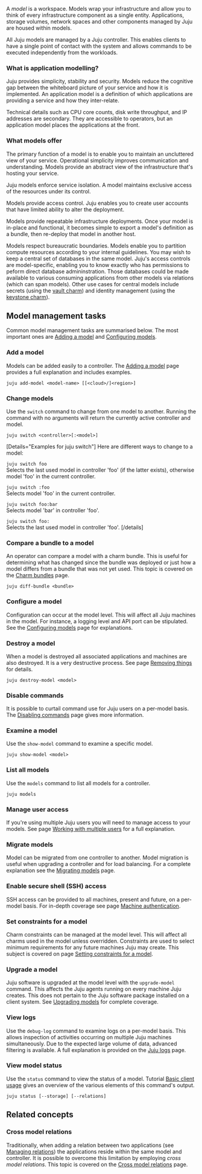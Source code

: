 A *model* is a workspace. Models wrap your infrastructure and allow you to think of every infrastructure component as a single entity.  Applications, storage volumes, network spaces and other components managed by Juju are housed within models.

All Juju models are managed by a Juju controller. This enables clients to have a single point of contact with the system and allows commands to be executed independently from the workloads. 

### What is application modelling?

Juju provides simplicity, stability and security. Models reduce the cognitive gap between the whiteboard picture of your service and how it is implemented. An application model is a definition of which applications are providing a service and how they inter-relate.

Technical details such as CPU core counts, disk write throughput, and IP addresses are secondary. They are accessible to operators, but an application model places the applications at the front.

### What models offer

The primary function of a model is to enable you to maintain an uncluttered view of your service. Operational simplicity improves communication and understanding. Models provide an abstract view of the infrastructure that's hosting your service. 

Juju models enforce service isolation. A model maintains exclusive access of the resources under its control.

Models provide access control. Juju enables you to create user accounts that have limited ability to alter the deployment. 

Models provide repeatable infrastructure deployments. Once your model is in-place and functional, it becomes simple to export a model's definition as a bundle, then re-deploy that model in another host. 

Models respect bureaucratic boundaries. Models enable you to partition compute resources according to your internal guidelines. You may wish to keep a central set of databases in the same model. Juju's access controls are model-specific, enabling you to know exactly who has permissions to peform direct database admininstration. Those databases could be made available to various consuming applications from other models via relations (which can span models). Other use cases for central models include secrets (using the [vault charm](https://jaas.ai/vault/)) and identity management (using the [keystone charm](https://jaas.ai/keystone)).


<!--
A *model* is an environment associated with a [controller](/t/controllers/1111). When a controller is created two models are provisioned along with it. These initial models are named 'controller' and 'default'. The 'controller' model is for internal Juju management and is not intended for general workloads. The 'default' model, however, is ready for immediate use. Further workload models can be added at any time.
-->

<!--
In `v.2.6.?`, a user-added model can be hosted by a cloud that is different than the one that hosts the two default models ('controller' and 'default'). A controller thus has the possibility of being "multi-cloud".
-->

<!--
In `v.2.6.4`, a model can be referred to by its UUID in many commands. This is primarily for troubleshooting purposes as logs expose UUIDs and not names.
-->

## Model management tasks

Common model management tasks are summarised below. The most important ones are [Adding a model](/t/adding-a-model/1147) and [Configuring models](/t/configuring-models/1151).

### Add a model

Models can be added easily to a controller. The [Adding a model](/t/adding-a-model/1147) page provides a full explanation and includes examples.

    juju add-model <model-name> [[<cloud>/]<region>]

### Change models

Use the `switch` command to change from one model to another. Running the command with no arguments will return the currently active controller and model.

    juju switch <controller>[:<model>]

[Details="Examples for juju switch"]
Here are different ways to change to a model:

`juju switch foo`  
   Selects the last used model in controller 'foo' (if the latter exists), otherwise model 'foo' in the current controller.

`juju switch :foo`  
   Selects model 'foo' in the current controller.

`juju switch foo:bar`  
   Selects model 'bar' in controller 'foo'.

`juju switch foo:`  
   Selects the last used model in controller 'foo'.
[/details]

### Compare a bundle to a model

An operator can compare a model with a charm bundle. This is useful for determining what has changed since the bundle was deployed or just how a model differs from a bundle that was not yet used. This topic is covered on the [Charm bundles](/t/charm-bundles/1058#heading--comparing-a-bundle-to-a-model) page.

    juju diff-bundle <bundle>

### Configure a model

Configuration can occur at the model level. This will affect all Juju machines in the model. For instance, a logging level and API port can be stipulated. See the [Configuring models](/t/configuring-models/1151) page for explanations.

### Destroy a model

When a model is destroyed all associated applications and machines are also destroyed. It is a very destructive process. See page [Removing things](/t/removing-things/1063#heading--destroying-models) for details.

    juju destroy-model <model>

### Disable commands

It is possible to curtail command use for Juju users on a per-model basis. The [Disabling commands](/t/disabling-commands/1141) page gives more information.

### Examine a model

Use the `show-model` command to examine a specific model.

    juju show-model <model>

### List all models

Use the `models` command to list all models for a controller.

    juju models

### Manage user access

If you're using multiple Juju users you will need to manage access to your models. See page [Working with multiple users](/t/working-with-multiple-users/1156) for a full explanation.

### Migrate models

Model can be migrated from one controller to another. Model migration is useful when upgrading a controller and for load balancing. For a complete explanation see the [Migrating models](/t/migrating-models/1152) page.


### Enable secure shell (SSH) access

SSH access can be provided to all machines, present and future, on a per-model basis. For in-depth coverage see page [Machine authentication](/t/machine-authentication/1146).


### Set constraints for a model

Charm constraints can be managed at the model level. This will affect all charms used in the model unless overridden. Constraints are used to select minimum requirements for any future machines Juju may create. This subject is covered on page [Setting constraints for a model](/t/using-constraints/1060#heading--setting-and-displaying-constraints-for-a-model).

### Upgrade a model

Juju software is upgraded at the model level with the `upgrade-model` command. This affects the Juju agents running on every machine Juju creates. This does not pertain to the Juju software package installed on a client system. See [Upgrading models](/t/upgrading-models/1154) for complete coverage.

### View logs

Use the `debug-log` command to examine logs on a per-model basis. This allows inspection of activities occurring on multiple Juju machines simultaneously. Due to the expected large volume of data, advanced filtering is available. A full explanation is provided on the [Juju logs](/t/juju-logs/1184) page.


### View model status

Use the `status` command to view the status of a model. Tutorial [Basic client usage](/t/basic-client-usage-tutorial/1191#heading--viewing-the-model-status) gives an overview of the various elements of this command's output.

    juju status [--storage] [--relations]

## Related concepts


### Cross model relations

Traditionally, when adding a relation between two applications (see [Managing relations](/t/managing-relations/1073)) the applications reside within the same model and controller. It is possible to overcome this limitation by employing *cross model relations*. This topic is covered on the [Cross model relations](/t/cross-model-relations/1150) page.
